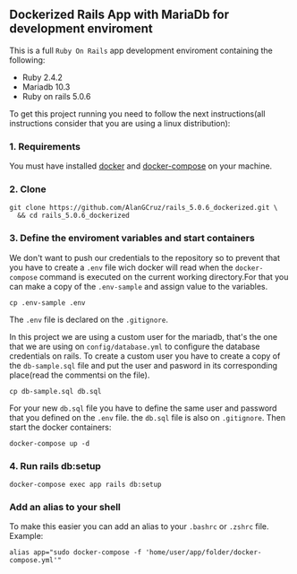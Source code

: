 ## Dockerized Rails App with MariaDb for development enviroment ##
This is a full `Ruby On Rails` app development enviroment containing the following:
* Ruby 2.4.2
* Mariadb 10.3
* Ruby on rails 5.0.6

To get this project running you need to follow the next instructions(all instructions consider that you are using a linux distribution):

### 1. Requirements ###
You must have installed [docker](https://docs.docker.com/) and [docker-compose](https://docs.docker.com/compose/install/) on your machine.

### 2. Clone ##
```
git clone https://github.com/AlanGCruz/rails_5.0.6_dockerized.git \
  && cd rails_5.0.6_dockerized
```

### 3. Define the enviroment variables and start containers ###
We don't want to push our credentials to the repository so to prevent that you have to create a `.env` file wich docker will read when the `docker-compose` command is executed on the current working directory.For that you can make a copy of the `.env-sample` and assign value to the variables.
```
cp .env-sample .env
```
The `.env` file is declared on the `.gitignore`.

In this project we are using a custom user for the mariadb, that's the one that we are using on `config/database.yml` to configure the database credentials on rails.
To create a custom user you have to create a copy of the `db-sample.sql` file and put the user and pasword in its corresponding place(read the commentsi on the file).

```
cp db-sample.sql db.sql
```
For your new `db.sql` file you have to define the same user and password that you defined on the `.env` file. the `db.sql` file is also on `.gitignore`.
Then start the docker containers:
```
docker-compose up -d
```

### 4. Run rails db:setup ###
```
docker-compose exec app rails db:setup
```

### Add an alias to your shell ###
To make this easier you can add an alias to your `.bashrc` or `.zshrc` file. Example:
```
alias app="sudo docker-compose -f 'home/user/app/folder/docker-compose.yml'"
```

